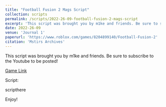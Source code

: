 ```yaml
---
title: "Football Fusion 2 Mags Script"
collection: scripts
permalink: /scripts/2022-26-09-football-fusion-2-mags-script
excerpt: 'This script was brought you by m1ke and friends. Be sure to subscribe to the Youtube to be posted!'
date: 2022-26-09
venue: 'Journal 1'
paperurl: 'https://www.roblox.com/games/8204899140/Football-Fusion-2'
citation: 'Mstirs Archives'
---
```

This script was brought you by m1ke and friends. Be sure to subscribe to the Youtube to be posted!

[Game Link](https://www.roblox.com/games/8204899140/Football-Fusion-2)

Script:

scripthere

Enjoy!
